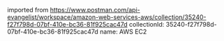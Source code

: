 imported from https://www.postman.com/api-evangelist/workspace/amazon-web-services-aws/collection/35240-f27f798d-07bf-410e-bc36-81f925cac47d
collectionId: 35240-f27f798d-07bf-410e-bc36-81f925cac47d
name: AWS EC2